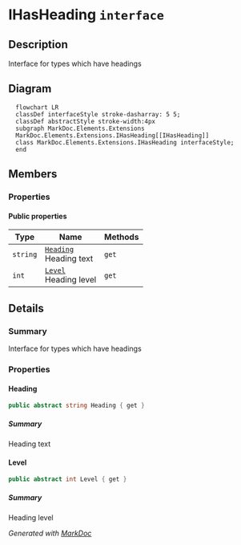 # IHasHeading `interface`

## Description
Interface for types which have headings

## Diagram
```mermaid
  flowchart LR
  classDef interfaceStyle stroke-dasharray: 5 5;
  classDef abstractStyle stroke-width:4px
  subgraph MarkDoc.Elements.Extensions
  MarkDoc.Elements.Extensions.IHasHeading[[IHasHeading]]
  class MarkDoc.Elements.Extensions.IHasHeading interfaceStyle;
  end
```

## Members
### Properties
#### Public  properties
| Type | Name | Methods |
| --- | --- | --- |
| `string` | [`Heading`](markdocelementsextensions-IHasHeading#heading)<br>Heading text | `get` |
| `int` | [`Level`](markdocelementsextensions-IHasHeading#level)<br>Heading level | `get` |

## Details
### Summary
Interface for types which have headings

### Properties
#### Heading
```csharp
public abstract string Heading { get }
```
##### Summary
Heading text

#### Level
```csharp
public abstract int Level { get }
```
##### Summary
Heading level

*Generated with* [*MarkDoc*](https://github.com/hailstorm75/MarkDoc.Core)
